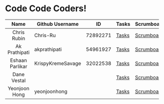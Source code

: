# Code Code Coders!

|        Name        | Github Username   |ID                 |Tasks |Scrumboard |Commits |Profile |
|:------------------:|-------------------|-------------------|------|-----------|--------|--------|
| Chris Rubin        | Chris-Ru          |72892271|[Tasks](https://github.com/Chris-Ru/p1-codecodecoders/issues/assigned/Chris-Ru)|[Scrumboard](https://github.com/Chris-Ru/p1-codecodecoders/projects/1?card_filter_query=assignee%3AChris-Ru)|[commits](https://github.com/Chris-Ru/p1-codecodecoders/commits?author=Chris-Ru)|[profile](https://github.com/Chris-Ru)|
| Ak Prathipati      | akprathipati      |54961927|[Tasks](https://github.com/Chris-Ru/p1-codecodecoders/issues/assigned/akprathipati)|[Scrumboard](https://github.com/Chris-Ru/p1-codecodecoders/projects/1?card_filter_query=assignee%3Aakprathipati)|[commits](https://github.com/Chris-Ru/p1-codecodecoders/commits?author=akprathipati)|[profile](https://github.com/akprathipati)|
| Eshaan Parlikar    | KrispyKremeSavage |32022538|[Tasks](https://github.com/Chris-Ru/p1-codecodecoders/issues/assigned/KrispyKremeSavage)|[Scrumboard](https://github.com/Chris-Ru/p1-codecodecoders/projects/1?card_filter_query=assignee%3AKrispyKremeSavage)|[commits](https://github.com/Chris-Ru/p1-codecodecoders/commits?author=KrispyKremeSavage)|[profile](https://github.com/KrispyKremeSavage)|
| Dane Vestal        |                   |        |[Tasks](https://github.com/Chris-Ru/p1-codecodecoders/issues/assigned/)|[Scrumboard](https://github.com/Navodit1603/m222-KrustyKrabs/projects/1?card_filter_query=assignee%3A)|[commits](https://github.com/Chris-Ru/p1-codecodecoders/commits?author=)|[profile](https://github.com/)|
| Yeonjoon Hong      | yeonjoonhong      |        |[Tasks](https://github.com/Chris-Ru/p1-codecodecoders/issues/assigned/)|[Scrumboard](https://github.com/Navodit1603/m222-KrustyKrabs/projects/1?card_filter_query=assignee%3A)|[commits](https://github.com/Chris-Ru/p1-codecodecoders/commits?author=)|[profile](https://github.com/)|
